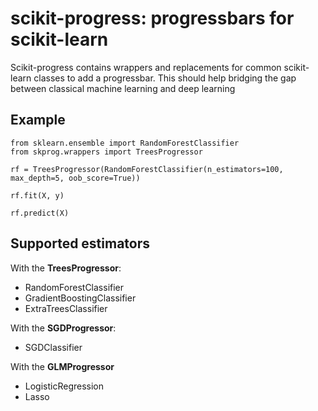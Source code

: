 # scikit-progress: progressbars for scikit-learn

Scikit-progress contains wrappers and replacements for common scikit-learn classes to add a progressbar. This should help bridging the gap between classical machine learning and deep learning



## Example
```
from sklearn.ensemble import RandomForestClassifier
from skprog.wrappers import TreesProgressor

rf = TreesProgressor(RandomForestClassifier(n_estimators=100, max_depth=5, oob_score=True))

rf.fit(X, y)

rf.predict(X)
```

## Supported estimators

With the **TreesProgressor**:
- RandomForestClassifier
- GradientBoostingClassifier
- ExtraTreesClassifier

With the **SGDProgressor**:
- SGDClassifier

With the **GLMProgressor**
- LogisticRegression
- Lasso
